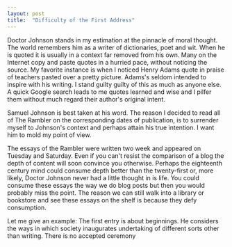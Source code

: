 ```yaml
---
layout: post
title:  "Difficulty of the First Address"
---
```


Doctor Johnson stands in my estimation at the pinnacle of moral thought.  The world remembers him as a writer of dictionaries, poet and wit.  When he is quoted it is usually in a context far removed from his own.  Many on the Internet copy and paste quotes in a hurried pace, without noticing the source.  My favorite instance is when I noticed Henry Adams quote in praise of teachers pasted over a pretty picture.  Adams's seldom intended to inspire with his writing.  I stand guilty guilty of this as much as anyone else.  A quick Google search leads to me quotes learned and wise and I pilfer them without much regard their author's original intent.

Samuel Johnson is best taken at his word.  The reason I decided to read all of The Rambler on the corresponding dates of publication, is to surrender myself to  Johnson's context and perhaps attain his true intention.  I want him to mold my point of view.

The essays of the Rambler were written two week and appeared on Tuesday and Saturday.  Even if you can't resist the comparison of a blog the depth of content will soon convince you otherwise. Perhaps the eighteenth century mind could consume depth better than the twenty-first or, more likely, Doctor Johnson never had a little thought in is life.  You could consume these essays the way we do blog posts but then you would probably miss the point.  The reason we can still walk into a library or bookstore and see these essays on the shelf is because they defy consumption.

Let me give an example:  The first entry is about beginnings.  He considers the ways in which society inaugurates undertaking of different sorts other than writing.  There is no accepted ceremony




